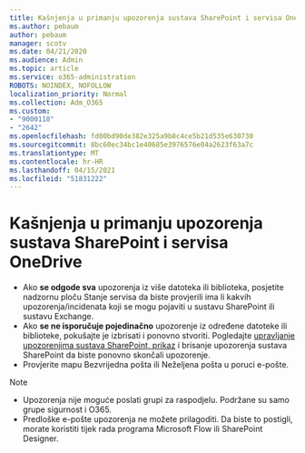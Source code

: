 ```yaml
---
title: Kašnjenja u primanju upozorenja sustava SharePoint i servisa OneDrive
ms.author: pebaum
author: pebaum
manager: scotv
ms.date: 04/21/2020
ms.audience: Admin
ms.topic: article
ms.service: o365-administration
ROBOTS: NOINDEX, NOFOLLOW
localization_priority: Normal
ms.collection: Adm_O365
ms.custom:
- "9000118"
- "2642"
ms.openlocfilehash: fd00bd90de382e325a9b8c4ce5b21d535e630730
ms.sourcegitcommit: 8bc60ec34bc1e40685e3976576e04a2623f63a7c
ms.translationtype: MT
ms.contentlocale: hr-HR
ms.lasthandoff: 04/15/2021
ms.locfileid: "51831222"
---
```

# <a name="delays-in-receiving-sharepoint-and-onedrive-alerts"></a>Kašnjenja u primanju upozorenja sustava SharePoint i servisa OneDrive

- Ako **se odgode sva** upozorenja iz više datoteka [](https://portal.office.com/adminportal/home?ref=/servicehealth) ili biblioteka, posjetite nadzornu ploču Stanje servisa da biste provjerili ima li kakvih upozorenja/incidenata koji se mogu pojaviti u sustavu SharePoint ili sustavu Exchange.
- Ako **se ne isporučuje pojedinačno** upozorenje iz određene datoteke ili biblioteke, pokušajte je izbrisati i ponovno stvoriti. Pogledajte [upravljanje upozorenjima sustava SharePoint, prikaz](https://support.microsoft.com/office/99dfb19c-9a90-4a8c-aba1-aa8c8afb0de2) i brisanje upozorenja sustava SharePoint da biste ponovno skončali upozorenje.
- Provjerite mapu Bezvrijedna pošta ili Neželjena pošta u poruci e-pošte.

> [!NOTE]
> - Upozorenja nije moguće poslati grupi za raspodjelu. Podržane su samo grupe sigurnost i O365.
> - Predloške e-pošte upozorenja ne možete prilagoditi. Da biste to postigli, morate koristiti tijek rada programa Microsoft Flow ili SharePoint Designer.
